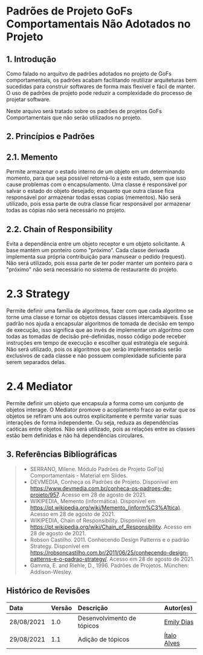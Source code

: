 # Padrões de Projeto GoFs Comportamentais Não Adotados no Projeto

## 1. Introdução

Como falado no arquitvo de padrões adotados no projeto de GoFs comportamentais, os padrões acabam facilitando reutilizar arquiteturas bem sucedidas para construir softwares de forma mais flexível e fácil de manter. O uso de padrões de projeto pode reduzir a complexidade do processo de projetar software.

Neste arquivo será tratado sobre os padrões de projetos GoFs Comportamentais que não serão utilizados no projeto.

## 2. Princípios e Padrões

## 2.1. Memento

Permite armazenar o estado interno de um objeto em um determinando momento, para que seja possível retorná-lo a este estado, sem que isso cause problemas com o encapsulamento. Uma classe é responsável por salvar o estado do objeto desejado; enquanto que outra classe fica responsável por armazenar todas essas copias (mementos). Não será utilizado, pois essa parte de outra classe ficar responsável por armazenar todas as cópias não será necessário no projeto.

## 2.2. Chain of Responsibility

Evita a dependência entre um objeto receptor e um objeto solicitante. A base mantém um ponteiro como "próximo“. Cada classe derivada implementa sua própria contribuição para manusear o pedido (request). Não será utilizado, pois essa parte de ter poder manter um ponteiro para o "próximo" não será necessário no sistema de restaurante do projeto.

# 2.3 Strategy

Permite definir uma família de algoritmos, fazer com que cada algoritmo se torne uma classe e tornar os objetos dessas classes intercambiáveis. Esse padrão nos ajuda a encapsular algoritmos de tomada de decisão em tempo de execução, isso significa que ao invés de implementar um algoritmo com todas as tomadas de decisão pré-definidas, nosso código pode receber instruções em tempo de execução e escolher qual estratégia ele seguirá. Não será utilizado, pois os algoritmos que serão implementados serão exclusivos de cada classe e não possuem complexidade suficiente para serem separados delas.

# 2.4 Mediator

Permite definir um objeto que encapsula a forma como um conjunto de objetos interage. O Mediator promove o acoplamento fraco ao evitar que os objetos se refiram uns aos outros explicitamente e permite variar suas interações de forma independente. Ou seja, reduza as dependências caóticas entre objetos. Não será utilizado, pois as relações entre as classes estão bem definidas e não há dependências circulares.

## 3. Referências Bibliográficas

> - SERRANO, Milene. Módulo Padrões de Projeto GoF(s) Comportamentais - Material em Slides.
> - DEVMEDIA, Conheça os Padrões de Projeto. Disponível em <https://www.devmedia.com.br/conheca-os-padroes-de-projeto/957>. Acesso em 28 de agosto de 2021.
> - WIKIPEDIA, Memento (informática). Disponível em <https://pt.wikipedia.org/wiki/Memento_(inform%C3%A1tica)>. Acesso em 28 de agosto de 2021.
> - WIKIPEDIA, Chain of Responsibility. Disponível em <https://pt.wikipedia.org/wiki/Chain_of_Responsibility>. Acesso em 28 de agosto de 2021.
> - Robson Castilho. 2011. Conhecendo Design Patterns e o padrão Strategy. Disponível em <https://robsoncastilho.com.br/2011/06/25/conhecendo-design-patterns-e-o-padrao-strategy/>. Acesso em 28 de agosto de 2021.
> - Gamma, E. and Riehle, D., 1996. Padrões de Projetos. München: Addison-Wesley.

## Histórico de Revisões

| Data       | Versão | Descrição                  | Autor(es)                                    |
| :--------- | :----- | :------------------------- | :------------------------------------------- |
| 28/08/2021 | 1.0    | Desenvolvimento de tópicos | [Emily Dias](https://github.com/emysdias)    |
| 29/08/2021 | 1.1    | Adição de tópicos          | [Ítalo Alves](https://github.com/alvesitalo) |
